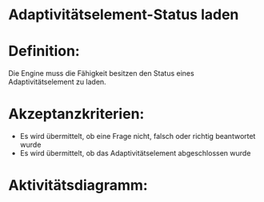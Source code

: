 # Adaptivitätselement-Status laden


# Definition:
Die Engine muss die Fähigkeit besitzen den Status eines Adaptivitätselement zu laden.

# Akzeptanzkriterien:
- Es wird übermittelt, ob eine Frage nicht, falsch oder richtig beantwortet wurde
- Es wird übermittelt, ob das Adaptivitätselement abgeschlossen wurde

# Aktivitätsdiagramm:


